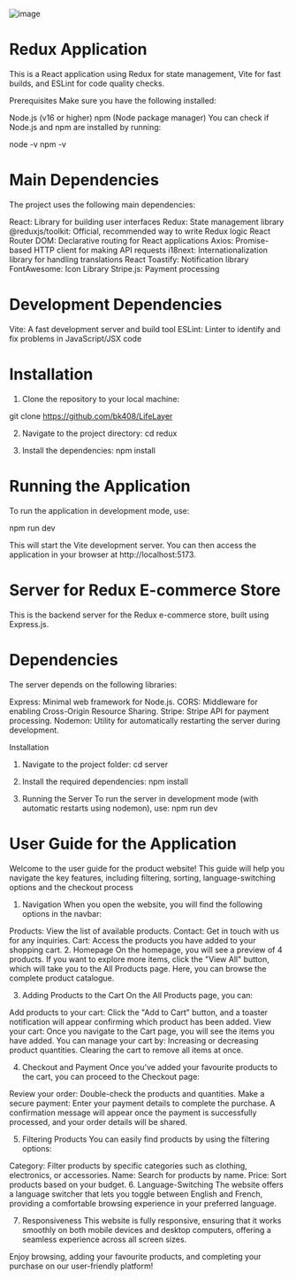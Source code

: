 ![image](https://github.com/user-attachments/assets/b4d2c6ba-ed1a-41d8-994e-4b611666544c)

# Redux Application

This is a React application using Redux for state management, Vite for fast builds, and ESLint for code quality checks.

Prerequisites
Make sure you have the following installed:

Node.js (v16 or higher)
npm (Node package manager)
You can check if Node.js and npm are installed by running:

node -v
npm -v

# Main Dependencies

The project uses the following main dependencies:

React: Library for building user interfaces
Redux: State management library
@reduxjs/toolkit: Official, recommended way to write Redux logic
React Router DOM: Declarative routing for React applications
Axios: Promise-based HTTP client for making API requests
i18next: Internationalization library for handling translations
React Toastify: Notification library
FontAwesome: Icon Library
Stripe.js: Payment processing

# Development Dependencies

Vite: A fast development server and build tool
ESLint: Linter to identify and fix problems in JavaScript/JSX code

# Installation

1. Clone the repository to your local machine:

git clone https://github.com/bk408/LifeLayer

2. Navigate to the project directory:
   cd redux

3. Install the dependencies:
   npm install

# Running the Application

To run the application in development mode, use:

npm run dev

This will start the Vite development server. You can then access the application in your browser at http://localhost:5173.

# Server for Redux E-commerce Store
This is the backend server for the Redux e-commerce store, built using Express.js.

# Dependencies
The server depends on the following libraries:

Express: Minimal web framework for Node.js.
CORS: Middleware for enabling Cross-Origin Resource Sharing.
Stripe: Stripe API for payment processing.
Nodemon: Utility for automatically restarting the server during development.

Installation
1. Navigate to the project folder:
  cd server

2. Install the required dependencies:
  npm install

3. Running the Server
To run the server in development mode (with automatic restarts using nodemon), use:
 npm run dev


# User Guide for the Application

Welcome to the user guide for the product website! This guide will help you navigate the key features, including filtering, sorting, language-switching options and the checkout process

1. Navigation
   When you open the website, you will find the following options in the navbar:

Products: View the list of available products.
Contact: Get in touch with us for any inquiries.
Cart: Access the products you have added to your shopping cart. 2. Homepage
On the homepage, you will see a preview of 4 products. If you want to explore more items, click the "View All" button, which will take you to the All Products page. Here, you can browse the complete product catalogue.

3. Adding Products to the Cart
   On the All Products page, you can:

Add products to your cart: Click the "Add to Cart" button, and a toaster notification will appear confirming which product has been added.
View your cart: Once you navigate to the Cart page, you will see the items you have added. You can manage your cart by:
Increasing or decreasing product quantities.
Clearing the cart to remove all items at once. 

4. Checkout and Payment
Once you've added your favourite products to the cart, you can proceed to the Checkout page:

Review your order: Double-check the products and quantities.
Make a secure payment: Enter your payment details to complete the purchase.
A confirmation message will appear once the payment is successfully processed, and your order details will be shared.

5. Filtering Products
You can easily find products by using the filtering options:

Category: Filter products by specific categories such as clothing, electronics, or accessories.
Name: Search for products by name.
Price: Sort products based on your budget.
6. Language-Switching
The website offers a language switcher that lets you toggle between English and French, providing a comfortable browsing experience in your preferred language.

7. Responsiveness
This website is fully responsive, ensuring that it works smoothly on both mobile devices and desktop computers, offering a seamless experience across all screen sizes.

Enjoy browsing, adding your favourite products, and completing your purchase on our user-friendly platform!
